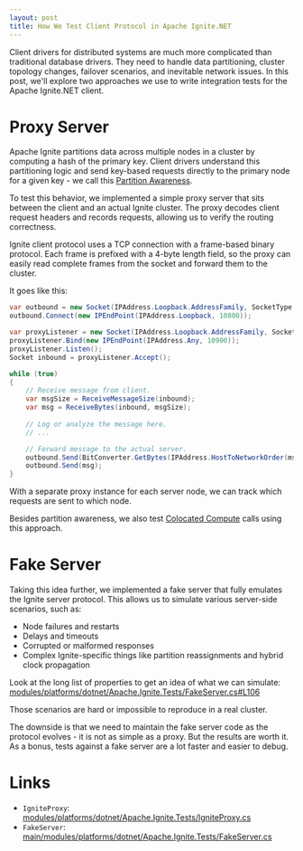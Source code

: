 ```yaml
---
layout: post
title: How We Test Client Protocol in Apache Ignite.NET
---
```


Client drivers for distributed systems are much more complicated than traditional database drivers. 
They need to handle data partitioning, cluster topology changes, failover scenarios, and inevitable network issues.
In this post, we'll explore two approaches we use to write integration tests for the Apache Ignite.NET client.

# Proxy Server

Apache Ignite partitions data across multiple nodes in a cluster by computing a hash of the primary key.
Client drivers understand this partitioning logic and send key-based requests directly to the primary node for a given key - we call this [Partition Awareness](https://ignite.apache.org/docs/ignite3/latest/developers-guide/clients/overview.html#partition-awareness).

To test this behavior, we implemented a simple proxy server that sits between the client and an actual Ignite cluster.
The proxy decodes client request headers and records requests, allowing us to verify the routing correctness.

Ignite client protocol uses a TCP connection with a frame-based binary protocol. 
Each frame is prefixed with a 4-byte length field, so the proxy can easily read complete frames from the socket and forward them to the cluster.

It goes like this:
```csharp
var outbound = new Socket(IPAddress.Loopback.AddressFamily, SocketType.Stream, ProtocolType.Tcp);
outbound.Connect(new IPEndPoint(IPAddress.Loopback, 10800));

var proxyListener = new Socket(IPAddress.Loopback.AddressFamily, SocketType.Stream, ProtocolType.Tcp);
proxyListener.Bind(new IPEndPoint(IPAddress.Any, 10900));
proxyListener.Listen();
Socket inbound = proxyListener.Accept();

while (true)
{
    // Receive message from client.
    var msgSize = ReceiveMessageSize(inbound);
    var msg = ReceiveBytes(inbound, msgSize);
    
    // Log or analyze the message here.
    // ...

    // Forward message to the actual server.
    outbound.Send(BitConverter.GetBytes(IPAddress.HostToNetworkOrder(msgSize)));
    outbound.Send(msg);
}
```

With a separate proxy instance for each server node, we can track which requests are sent to which node.

Besides partition awareness, we also test [Colocated Compute](https://ignite.apache.org/docs/ignite3/latest/developers-guide/compute/compute#colocated-computations) calls using this approach.

# Fake Server

Taking this idea further, we implemented a fake server that fully emulates the Ignite server protocol.
This allows us to simulate various server-side scenarios, such as:
- Node failures and restarts
- Delays and timeouts
- Corrupted or malformed responses
- Complex Ignite-specific things like partition reassignments and hybrid clock propagation

Look at the long list of properties to get an idea of what we can simulate: 
[modules/platforms/dotnet/Apache.Ignite.Tests/FakeServer.cs#L106](https://github.com/apache/ignite-3/blob/main/modules/platforms/dotnet/Apache.Ignite.Tests/FakeServer.cs#L106)

Those scenarios are hard or impossible to reproduce in a real cluster.

The downside is that we need to maintain the fake server code as the protocol evolves - it is not as simple as a proxy. 
But the results are worth it. As a bonus, tests against a fake server are a lot faster and easier to debug.


# Links

* `IgniteProxy`: [modules/platforms/dotnet/Apache.Ignite.Tests/IgniteProxy.cs](https://github.com/apache/ignite-3/blob/main/modules/platforms/dotnet/Apache.Ignite.Tests/IgniteProxy.cs)
* `FakeServer`: [main/modules/platforms/dotnet/Apache.Ignite.Tests/FakeServer.cs](https://github.com/apache/ignite-3/blob/main/modules/platforms/dotnet/Apache.Ignite.Tests/FakeServer.cs)
